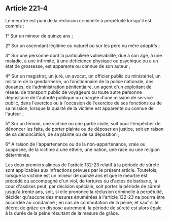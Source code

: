 Article 221-4
----
Le meurtre est puni de la réclusion criminelle à perpétuité lorsqu'il est commis
:

1° Sur un mineur de quinze ans ;

2° Sur un ascendant légitime ou naturel ou sur les père ou mère adoptifs ;

3° Sur une personne dont la particulière vulnérabilité, due à son âge, à une
maladie, à une infirmité, à une déficience physique ou psychique ou à un état de
grossesse, est apparente ou connue de son auteur ;

4° Sur un magistrat, un juré, un avocat, un officier public ou ministériel, un
militaire de la gendarmerie, un fonctionnaire de la police nationale, des
douanes, de l'administration pénitentiaire, un agent d'un exploitant de réseau
de transport public de voyageurs ou toute autre personne dépositaire de
l'autorité publique ou chargée d'une mission de service public, dans l'exercice
ou à l'occasion de l'exercice de ses fonctions ou de sa mission, lorsque la
qualité de la victime est apparente ou connue de l'auteur ;

5° Sur un témoin, une victime ou une partie civile, soit pour l'empêcher de
dénoncer les faits, de porter plainte ou de déposer en justice, soit en raison
de sa dénonciation, de sa plainte ou de sa déposition ;

6° A raison de l'appartenance ou de la non-appartenance, vraie ou supposée, de
la victime à une ethnie, une nation, une race ou une religion déterminée.

Les deux premiers alinéas de l'article 132-23 relatif à la période de sûreté
sont applicables aux infractions prévues par le présent article. Toutefois,
lorsque la victime est un mineur de quinze ans et que le meurtre est précédé ou
accompagné d'un viol, de tortures ou d'actes de barbarie, la cour d'assises
peut, par décision spéciale, soit porter la période de sûreté jusqu'à trente
ans, soit, si elle prononce la réclusion criminelle à perpétuité, décider
qu'aucune des mesures énumérées à l'article 132-23 ne pourra être accordée au
condamné ; en cas de commutation de la peine, et sauf si le décret de grâce en
dispose autrement, la période de sûreté est alors égale à la durée de la peine
résultant de la mesure de grâce.
